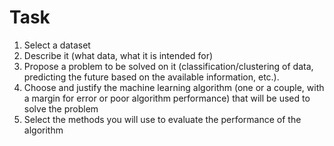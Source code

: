 # Task

1. Select a dataset 
2. Describe it (what data, what it is intended for)
3. Propose a problem to be solved on it (classification/clustering of data, predicting the future based on the available information, etc.).
4. Choose and justify the machine learning algorithm (one or a couple, with a margin for error or poor algorithm performance) that will be used to solve the problem
5. Select the methods you will use to evaluate the performance of the algorithm
